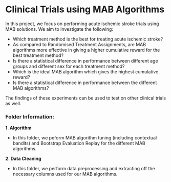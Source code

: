 # Clinical Trials using MAB Algorithms
In this project, we focus on performing acute ischemic stroke trials using MAB solutions. We aim to investigate the following: 
* Which treatment method is the best for treating acute ischemic stroke?
* As compared to Randomised Treatment Assignments, are MAB algorithms more effective in giving a higher cumulative reward for the best treatment method?
* Is there a statistical difference in performance between different age groups and different sex for each treatment method?
* Which is the ideal MAB algorithm which gives the highest cumulative reward?
* Is there a statistical difference in performance between the different MAB algorithms?

The findings of these experiments can be used to test on other clinical trials as well.

### Folder Information:
**1. Algorithm**
* In this folder, we peform MAB algorithm tuning (including contextual bandits) and Bootstrap Evaluation Replay for the different MAB algorithms.

**2. Data Cleaning**
* In this folder, we perform data preprocessing and extracting off the necessary columns used for our MAB algorithms.
